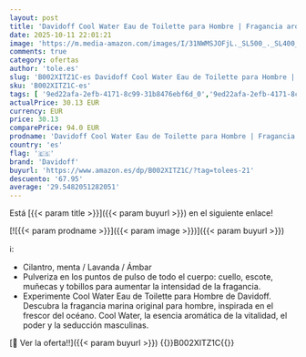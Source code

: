 ```yaml
---
layout: post
title: 'Davidoff Cool Water Eau de Toilette para Hombre | Fragancia aromática masculina   fresca y con notas de cilantro  menta y lavanda | Intensidad media | 200 ml'
date: 2025-10-11 22:01:21
image: 'https://m.media-amazon.com/images/I/31NWMSJOFjL._SL500_._SL400_.jpg'
comments: true
category: ofertas
author: 'tole.es'
slug: 'B002XITZ1C-es Davidoff Cool Water Eau de Toilette para Hombre |...'
sku: 'B002XITZ1C-es'
tags: [ '9ed22afa-2efb-4171-8c99-31b8476ebf6d_0','9ed22afa-2efb-4171-8c99-31b8476ebf6d_5101','Arborist Merchandising Root','Belleza','Belleza Premium','Davidoff','Marcas','Self Service','Special Features Stores','consumablesbeauty','davidoff','de','eau','toilette','🇪🇸', ]
actualPrice: 30.13 EUR
currency: EUR
price: 30.13
comparePrice: 94.0 EUR
prodname: 'Davidoff Cool Water Eau de Toilette para Hombre | Fragancia aromática masculina   fresca y con notas de cilantro  menta y lavanda | Intensidad media | 200 ml'
country: 'es'
flag: '🇪🇸'
brand: 'Davidoff'
buyurl: 'https://www.amazon.es/dp/B002XITZ1C/?tag=tolees-21'
descuento: '67.95'
average: '29.5482051282051'
---
```


Está [{{< param title >}}]({{< param buyurl >}}) en el siguiente enlace!

[![{{< param prodname >}}]({{< param image >}})]({{< param buyurl >}})

ℹ️:

- Cilantro, menta / Lavanda / Ámbar
- Pulveriza en los puntos de pulso de todo el cuerpo: cuello, escote, muñecas y tobillos para aumentar la intensidad de la fragancia.
- Experimente Cool Water Eau de Toilette para Hombre de Davidoff. Descubra la fragancia marina original para hombre, inspirada en el frescor del océano. Cool Water, la esencia aromática de la vitalidad, el poder y la seducción masculinas.

[🛒 Ver la oferta!!]({{< param buyurl >}})
{{<world>}}B002XITZ1C{{</world>}}
